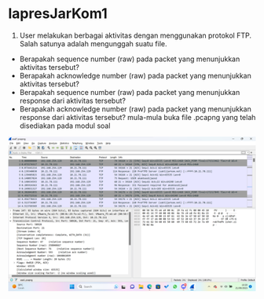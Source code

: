 # lapresJarKom1
1. User melakukan berbagai aktivitas dengan menggunakan protokol FTP. Salah satunya adalah mengunggah suatu file.

- Berapakah sequence number (raw) pada packet yang menunjukkan aktivitas tersebut?
- Berapakah acknowledge number (raw) pada packet yang menunjukkan aktivitas tersebut?
- Berapakah sequence number (raw) pada packet yang menunjukkan response dari aktivitas tersebut?
- Berapakah acknowledge number (raw) pada packet yang menunjukkan response dari aktivitas tersebut?
mula-mula buka file .pcapng yang telah disediakan pada modul soal

![Ss Soal1](images/Screenshot%202023-09-21%20102039.png)



